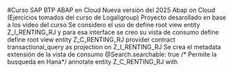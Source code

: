 #Curso SAP BTP ABAP en Cloud
Nueva versión del 2025 Abap on Cloud (Ejercicios tomados del curso de Logaligroup)
Proyecto desarollado en base a los video del curso 
Se considero el uso de  define root view entity Z_I_RENTING_RJ y para esa interface se creo su vista de consumo 
define define root view entity Z_C_RENTING_RJ 
provider contract transactional_query
as projection on Z_I_RENTING_RJ
Se crea el metadata extensión de la vista de consumo 
@Search.searchable: true /* Permite la busqueda en Hana*/
annotate entity Z_C_RENTING_RJ with
